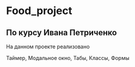 ﻿# Food_project

## По курсу Ивана Петриченко

На данном проекте реализовано

Таймер, Модальное окно, Табы, Классы, Формы

